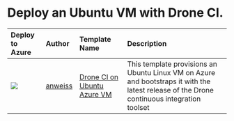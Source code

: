 # Deploy an Ubuntu VM with Drone CI.


| Deploy to Azure  | Author                          | Template Name   | Description     |
|:-----------------|:--------------------------------| :---------------| :---------------|
| <a href="https://azuredeploy.net/" target="_blank"><img src="http://azuredeploy.net/deploybutton_small.png"/></a> | [anweiss](https://github.com/anweiss) | [Drone CI on Ubuntu Azure VM](https://github.com/azure/azure-quickstart-templates/tree/master/drone-ubuntu-vm) | This template provisions an Ubuntu Linux VM on Azure and bootstraps it with the latest release of the Drone continuous integration toolset |
